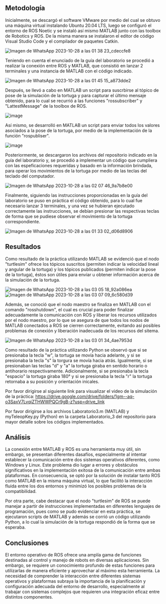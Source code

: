 ## Metodología

Inicialmente, se descargó el software VMware por medio del cual se obtuvo una máquina virtual instalando Ubuntu 20.04 LTS, luego se configuró el entorno de ROS Noetic y se instaló así mismo MATLAB junto con las toolbox de Robotics y ROS. De la misma manera se instalaron el editor de código Visual Studio Code y el compilador de paquetes Catkin.

![Imagen de WhatsApp 2023-10-28 a las 01 38 23_cdeccfe8](https://github.com/SaraC27/Laboratorios_Robotica/assets/80609467/a411e822-fd8f-41a2-86fc-f6f424afd094)

Teniendo en cuenta el enunciado de la guía del laboratorio se procedió a realizar la conexión entre ROS y MATLAB, que consistió en lanzar 2 terminales y una instancia de MATLAB con el código indicado.

![Imagen de WhatsApp 2023-10-28 a las 01 45 15_a873dde2](https://github.com/SaraC27/Laboratorios_Robotica/assets/80609467/730f1d8f-eb32-4808-9405-11e4da6c83e1)

Después, se llevó a cabo en MATLAB un script para suscrbirse al tópico de pose de la simulación de la tortuga y para capturar el último mensaje obtenido, para lo cual se recurrió a las funciones "rossubscriber" y "LattestMessage" de la toolbox de ROS.

![image](https://github.com/SaraC27/Laboratorios_Robotica/assets/49196938/8c1af787-6e80-4a53-886a-dac441e16495)

Así mismo, se desarrolló en MATLAB un script para enviar todos los valores asociados a la pose de la tortuga, por medio de la implementación de la función "rospubliser".

![image](https://github.com/SaraC27/Laboratorios_Robotica/assets/49196938/de7fd856-c1f8-42ac-877f-a5cb08d56abf)

Posteriormente, se descargaron los archivos del repositorio indicado en la guía del laboratorio y, se procedió a implementar un código que cumpliera con las espeficaciones requeridas y basado en la información brindada, para operar los movimientos de la tortuga por medio de las teclas del teclado del computador.

![Imagen de WhatsApp 2023-10-28 a las 02 07 46_9a7b8e00](https://github.com/SaraC27/Laboratorios_Robotica/assets/80609467/18070737-a8ca-486d-b749-fb25b5dba74c)

Finalmente, siguiendo las instrucciones proporcionadas en la guía del laboratorio se puso en práctica el código obtenido, para lo cual fue necesario lanzar 3 terminales, y una vez se hubieran ejecutado correctamente las instrucciones, se debían presionar las respectivas teclas de forma que se pudiese observar el movimiento de la tortuga correspondiente.

![Imagen de WhatsApp 2023-10-28 a las 01 33 02_d06d8906](https://github.com/SaraC27/Laboratorios_Robotica/assets/80609467/478c44c5-8527-4029-bc0e-a35bd284d256)


## Resultados

Como resultado de la práctica utilizando MATLAB se evidenció que el nodo "turtlesim" ofrece los tópicos suscritos (permiten indicar la velocidad lineal y angular de la tortuga) y los tópicos publicados (permiten indicar la pose de la tortuga), éstos son útiles para enviar u obtener información acerca de la simulación de la tortuga.

![Imagen de WhatsApp 2023-10-28 a las 03 05 18_92a086ea](https://github.com/SaraC27/Laboratorios_Robotica/assets/80609467/cab50859-1ad6-4299-8edf-6bfaae91628c)
![Imagen de WhatsApp 2023-10-28 a las 03 07 09_6c580d39](https://github.com/SaraC27/Laboratorios_Robotica/assets/80609467/9e83ca2c-2dc1-436d-854e-7913426fd6b0)

Además, se conoció que el nodo maestro se finaliza en MATLAB con el comando "rosshutdown", el cual es crucial para poder finalizar adecuadamente la comunicación con ROS y liberar los recursos utilizados por el nodo maestro, por lo que se asegura de que todos los nodos de MATLAB conectados a ROS se cierren correctamente, evitando así posibles problemas de conexión y liberación inadecuada de los recursos del sitema.

![Imagen de WhatsApp 2023-10-28 a las 03 01 34_4ae7953d](https://github.com/SaraC27/Laboratorios_Robotica/assets/80609467/d0a80b33-bd89-4d49-b500-369a7c10ca12)

Como resultado de la práctica utilizando Python se observó que si se presionaba la tecla "w", la tortuga se movía hacia adelante, y si se presionaba la tecla "s" la torgura se movía hacia atrás. Igualmente, si se presionaban las teclas "d" y "a" la tortuga giraba en sentido horario o antihorario respectivamente. Adicionalmente, si se presionaba la tecla "espacio" la tortuga giraba 180° y si se presionaba la tecla "r" la tortuga retornaba a su posición y orientación inicales.

Por favor dirigirse al siguiente link para visualizar el video de la simulación de la práctica:
https://drive.google.com/drive/folders/1gm--aq-o3SaxV7LvqiZTHWWPQCr9gB-z?usp=drive_link

Por favor dirigirse a los archivos Laboratorio3.m (MATLAB) y myTeleopKey.py (Python) en la carpeta Laboratorio_3 del repositorio para mayor detalle sobre los códigos implementados.


## Análisis

La conexión entre MATLAB y ROS es una herramienta muy útil, sin embargo, se presentan diferentes dasafíos, especialmente al intentar establecer la comunicación entre dos sistemas operativos diferentes, como Windows y Linux. Este problema dio lugar a errores y obstáculos significativos en la implementación exitosa de la comunicación entre ambas plataformas. En consecuencia, se optó por la solución de instalar tanto ROS como MATLAB en la misma máquina virtual, lo que facilitó la interacción fluida entre los dos entornos y minimizó los posibles problemas de la compatibilidad.

Por otra parte, cabe destacar que el nodo "turtlesim" de ROS se puede manejar a partir de instrucciones implementadas en diferentes lenguajes de programación, pues como se pudo evidenciar en esta práctica, se ejecutaron scripts de MATLAB y además se corrió un código utilizando Python, a lo cual la simulación de la tortuga respondió de la forma que se esperaba.


## Conclusiones

El entorno operativo de ROS ofrece una amplía gama de funciones destinadas al control y manejo de robots en diversas aplicaciones. Sin embargo, se requiere un conocimiento profundo de estas funciones para utilizarlas de manera eficiente y aprovechar al máximo esta herramienta. La necesidad de comprender la interacción entre diferentes sistemas operativos y plataformas subraya la importancia de la planificación y configuración adecuada del entorno de desarrollo, especialmente al trabajar con sistemas complejos que requieren una integración eficaz entre distintos componentes.
